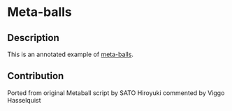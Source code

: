 # Meta-balls
## Description
This is an annotated example of [meta-balls](http://paperjs.org/examples/meta-balls/). 

## Contribution
Ported from original Metaball script by SATO Hiroyuki
commented by Viggo Hasselquist